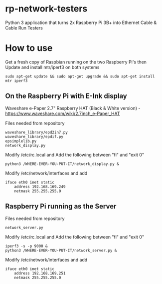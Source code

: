 # rp-network-testers
Python 3 application that turns 2x Raspberry Pi 3B+ into Ethernet Cable & Cable Run Testers

How to use 
====================
Get a fresh copy of Raspbian running on the two Raspberry Pi's then Update and install mtr/iperf3 on both systems 

```sudo apt-get update && sudo apt-get upgrade && sudo apt-get install mtr iperf3```

On the Raspberry Pi with E-Ink display
---------------------
Waveshare e-Paper 2.7" Raspberry HAT (Black & White version) - https://www.waveshare.com/wiki/2.7inch_e-Paper_HAT

Files needed from repository
```
waveshare_library/epd2in7.py
waveshare_library/epdif.py
epsimplelib.py
network_display.py
```

Modify /etc/rc.local and Add the following between "fi" and "exit 0"
```
python3 /WHERE-EVER-YOU-PUT-IT/network_display.py &
```

Modify /etc/network/interfaces and add
```
iface eth0 inet static
    address 192.168.169.249
    netmask 255.255.255.0
```


Raspberry Pi running as the Server
---------------------
Files needed from repository
```
network_server.py
```

Modify /etc/rc.local and Add the following between "fi" and "exit 0"
```
iperf3 -s -p 9000 &
python3 /WHERE-EVER-YOU-PUT-IT/network_server.py &
```

Modify /etc/network/interfaces and add
```
iface eth0 inet static
    address 192.168.169.251
    netmask 255.255.255.0
```
